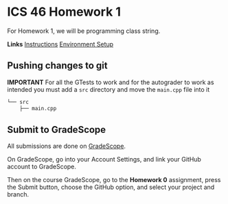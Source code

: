 # ICS 46 Homework 1

For Homework 1, we will be programming class string.

**Links**
[Instructions](tbd)
[Environment Setup](https://github.com/klefstad-teaching/ICS-45C-HW0)

## Pushing changes to git

**IMPORTANT**
For all the GTests to work and for the autograder to work as intended you must add a `src` directory and move the `main.cpp` file into it

```bash
└── src
    ├── main.cpp
```

## Submit to GradeScope

All submissions are done on [GradeScope](https://www.gradescope.com/).

On GradeScope, go into your Account Settings, and link your GitHub account to GradeScope.

Then on the course GradeScope, go to the **Homework 0** assignment, press the Submit button, choose the GitHub option, and select your project and branch.

